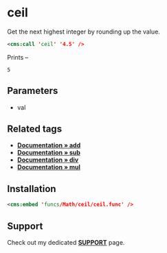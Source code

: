 # ceil

Get the next highest integer by rounding up the value.

```xml
<cms:call 'ceil' '4.5' />
```

Prints –

`5`

## Parameters

* val

## Related tags

* [**Documentation &raquo; add**](https://docs.couchcms.com/tags-reference/add.html)
* [**Documentation &raquo; sub**](https://docs.couchcms.com/tags-reference/sub.html)
* [**Documentation &raquo; div**](https://docs.couchcms.com/tags-reference/div.html)
* [**Documentation &raquo; mul**](https://docs.couchcms.com/tags-reference/mul.html)

## Installation

```xml
<cms:embed 'funcs/Math/ceil/ceil.func' />
```

## Support

Check out my dedicated [**SUPPORT**](/SUPPORT.md) page.
